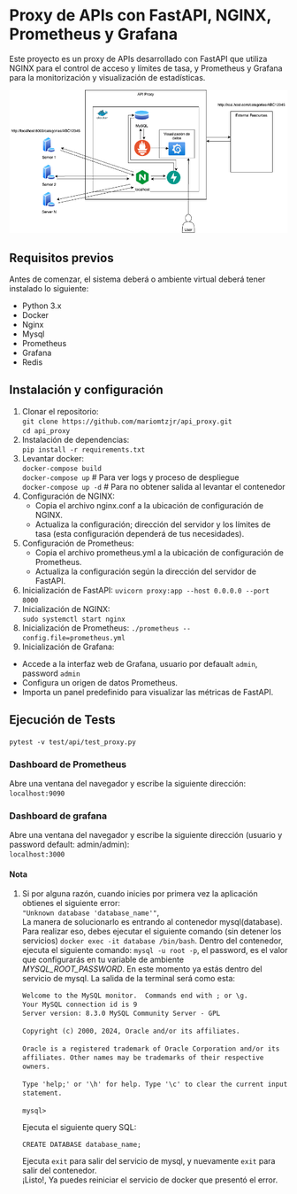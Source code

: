 # Proxy de APIs con FastAPI, NGINX, Prometheus y Grafana
Este proyecto es un proxy de APIs desarrollado con FastAPI que utiliza NGINX para el control de acceso y límites de tasa, y Prometheus y Grafana para la monitorización y visualización de estadísticas.

![API Proxy](./documents/api_proxy_arq.png)

## Requisitos previos
Antes de comenzar, el sistema deberá o ambiente virtual deberá tener instalado lo siguiente:

- Python 3.x
- Docker
- Nginx
- Mysql
- Prometheus
- Grafana
- Redis

## Instalación y configuración
1. Clonar el repositorio:  
   `git clone https://github.com/mariomtzjr/api_proxy.git`  
   `cd api_proxy`  
2. Instalación de dependencias:  
   `pip install -r requirements.txt`
3. Levantar docker:  
   `docker-compose build`  
   `docker-compose up` # Para ver logs y proceso de despliegue  
   `docker-compose up -d` # Para no obtener salida al levantar el contenedor 
4. Configuración de NGINX:
   - Copia el archivo nginx.conf a la ubicación de configuración de NGINX.
   - Actualiza la configuración; dirección del servidor y los límites de tasa (esta configuración dependerá de tus necesidades).
5. Configuración de Prometheus:  
   - Copia el archivo prometheus.yml a la ubicación de configuración de Prometheus.
   - Actualiza la configuración según la dirección del servidor de FastAPI.
6. Inicialización de  FastAPI:
   `uvicorn proxy:app --host 0.0.0.0 --port 8000`
7. Inicialización de NGINX:  
   `sudo systemctl start nginx`
8. Inicialización de Prometheus:
   `./prometheus --config.file=prometheus.yml`
9.  Inicialización de Grafana:
   - Accede a la interfaz web de Grafana, usuario por defaualt `admin`, password `admin`
   - Configura un origen de datos Prometheus.
   - Importa un panel predefinido para visualizar las métricas de FastAPI.

## Ejecución de Tests
`pytest -v test/api/test_proxy.py`

### Dashboard de Prometheus
Abre una ventana del navegador y escribe la siguiente dirección:  
`localhost:9090`

### Dashboard de grafana
Abre una ventana del navegador y escribe la siguiente dirección (usuario y password default: admin/admin):  
`localhost:3000`  

#### Nota
1. Si por alguna razón, cuando inicies por primera vez la aplicación obtienes el siguiente error:  
   `"Unknown database 'database_name'"`,  
   La manera de solucionarlo es entrando al contenedor mysql(database). Para realizar eso, debes ejecutar el siguiente comando (sin detener los servicios) `docker exec -it database /bin/bash`. Dentro del contenedor, ejecuta el siguiente comando: `mysql -u root -p`, el password, es el valor que configurarás en tu variable de ambiente _MYSQL_ROOT_PASSWORD_. En este momento ya estás dentro del servicio de mysql. La salida de la terminal será como esta:  
   ```
   Welcome to the MySQL monitor.  Commands end with ; or \g.
   Your MySQL connection id is 9
   Server version: 8.3.0 MySQL Community Server - GPL

   Copyright (c) 2000, 2024, Oracle and/or its affiliates.

   Oracle is a registered trademark of Oracle Corporation and/or its
   affiliates. Other names may be trademarks of their respective
   owners.

   Type 'help;' or '\h' for help. Type '\c' to clear the current input statement.

   mysql>
   ```  
   Ejecuta el siguiente query SQL:  
   ```
   CREATE DATABASE database_name;
   ```  
   Ejecuta `exit` para salir del servicio de mysql, y nuevamente `exit` para salir del contenedor.  
   ¡Listo!, Ya puedes reiniciar el servicio de docker que presentó el error.
